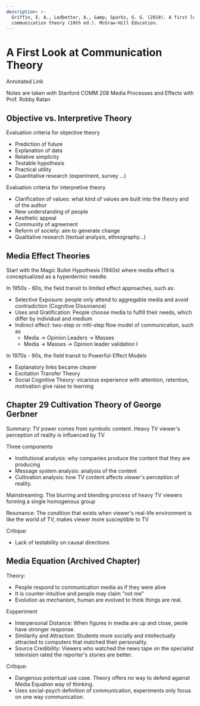 ```yaml
---
description: >-
  Griffin, E. A., Ledbetter, A., &amp; Sparks, G. G. (2019). A first look at
  communication theory (10th ed.). McGraw-Hill Education.
---
```


# A First Look at Communication Theory

Annotated Link

Notes are taken with Stanford COMM 208 Media Processes and Effects with Prof. Robby Ratan&#x20;

## Objective vs. Interpretive Theory&#x20;

Evaluation criteria for objective theory&#x20;

* Prediction of future&#x20;
* Explanation of data&#x20;
* Relative simplicity&#x20;
* Testable hypothesis&#x20;
* Practical utility&#x20;
* Quantitative research (experiment, survey ...)&#x20;

Evaluation criteria for interpretive theory&#x20;

* Clarification of values: what kind of values are built into the theory and of the author&#x20;
* New understanding of people&#x20;
* Aesthetic appeal&#x20;
* Community of agreement&#x20;
* Reform of society: aim to generate change&#x20;
* Qualitative research (textual analysis, ethnography...)&#x20;

## Media Effect Theories&#x20;

Start with the Magic Bullet Hypothesis (1940s) where media effect is conceptualized as a hyperdermic needle.&#x20;

In 1950s - 60s, the field transit to limited effect approaches, such as:&#x20;

* Selective Exposure: people only attend to aggregable media and avoid contradiction (Cognitive Dissonance)&#x20;
* Uses and Gratification: People choose media to fulfill their needs, which differ by individual and medium&#x20;
* Indirect effect: two-step or mlti-step flow model of communication, such as
  * Media -> Opinion Leaders -> Masses&#x20;
  * Media -> Masses -> Opinion leader validation I

In 1970s - 90s, the field transit to Powerful-Effect Models&#x20;

* Explanatory links became clearer&#x20;
* Excitation Transfer Theory&#x20;
* Social Cognitive Theory: vicarious experience with attention, retention, motivation give raise to learning&#x20;

## Chapter 29 Cultivation Theory of George Gerbner&#x20;

Summary: TV power comes from symbolic content. Heavy TV viewer's perception of reality is influenced by TV&#x20;

Three components

* Institutional analysis: why companies produce the content that they are producing&#x20;
* Message system analysis: analysis of the content&#x20;
* Cultivation analysis: how TV content affects viewer's perception of reality.&#x20;

Mainstreaming: The blurring and blending process of heavy TV viewers forming a single homogenous group&#x20;

Resonance: The condition that exists when viewer's real-life environment is like the world of TV, makes viewer more susceptible to TV&#x20;

Critique:&#x20;

* Lack of testability on causal directions&#x20;



## Media Equation (Archived Chapter)

Theory:&#x20;

* People respond to communication media as if they were alive
* It is counter-intuitive and people may claim "not me"
* Evolution as mechanism, human are evolved to think things are real.&#x20;

Expperiment

* Interpersonal Distance: When figures in media are up and close, peole have stronger response.&#x20;
* Similarity and Attraction: Students more socially and intellectually attracted to computers that matched their personality.&#x20;
* Source Credibility: Viewers who watched the news tape on the specialist television rated the reporter's stories are better.&#x20;

Critique:&#x20;

* Dangerous potentual use case. Theory offers no way to defend against Media Equation way of thinking.&#x20;
* Uses social-psych definition of communication, experiments only focus on one way communication.&#x20;
